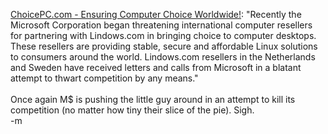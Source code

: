 <a href="http://www.choicepc.com/">ChoicePC.com - Ensuring Computer Choice Worldwide!</a>: "Recently the Microsoft Corporation began threatening international computer resellers for partnering with Lindows.com in bringing choice to computer desktops. These resellers are providing stable, secure and affordable Linux solutions to consumers around the world. Lindows.com resellers in the Netherlands and Sweden have received letters and calls from Microsoft in a blatant attempt to thwart competition by any means."
<br />
<br />Once again M$ is pushing the little guy around in an attempt to kill its competition (no matter how tiny their slice of the pie).  Sigh.
<br />-m
<br />